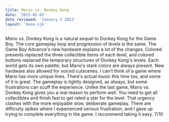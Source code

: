 ```yaml
---
title: Mario vs. Donkey Kong
date: '2023-01-02'
date_reviewed: 'January 2 2023'
layout: 'base.njk'
---
```


_Mario vs. Donkey Kong_ is a natural sequel to Donkey Kong for the
Game Boy. The core gameplay loop and progression of levels is the same.
The Game Boy Advance's new hardware explains a lot of the changes. Colored
presents replaced the three collectible items of each level, and colored
buttons replaced the temporary structures of Donkey Kong's levels. Each
world gets its own palette, but Mario's stark colors are always present.
New hardware also allowed for voiced cutscenes. I can't think of a game
where Mario has more unique lines. There's actual music this time too, and
some of it is great. The gameplay is tightly designed, as always, but some
frustrations can scuff the experience. Unlike the last game, Mario vs.
Donkey Kong gives you a real reason to perform well. You need to get all
collectibles and finish fast to get rated a star for the level. That
urgency clashes with the more enjoyable slow, deliberate gameplay. There
are difficulty spikes where I experienced serious frustration, and I gave
up trying to complete everything in the game. I recommend taking it easy.
7/10